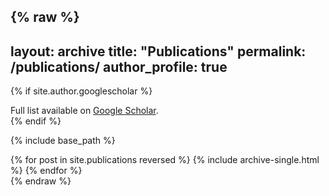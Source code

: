 {% raw %}
---
layout: archive
title: "Publications"
permalink: /publications/
author_profile: true
---

{% if site.author.googlescholar %}
  <div class="wordwrap">Full list available on <a href="{{site.author.googlescholar}}">Google Scholar</a>.</div>
{% endif %}

{% include base_path %}

<div class="publications-list">
  {% for post in site.publications reversed %}
    {% include archive-single.html %}
  {% endfor %}
</div>
{% endraw %}
